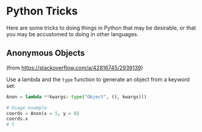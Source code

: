 # Python Tricks
Here are some tricks to doing things in Python that may be desirable, or that you may be accustomed to doing in other languages.

## Anonymous Objects
(from https://stackoverflow.com/a/42816745/2939139)

Use a lambda and the `type` function to generate an object from a keyword set:

``` Python
Anon = lambda **kwargs: type("Object", (), kwargs)()

# Usage example
coords = Anon(x = 5, y = 8)
coords.x
# 5
```